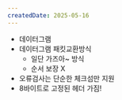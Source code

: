 ```yaml
---
createdDate: 2025-05-16
---
```

- 데이터그램
- 데이터그램 패킷교환방식
	- 일단 가즈아~ 방식
	- 순서 보장 X
- 오류검사는 단순한 체크섬만 지원
- 8바이트로 고정된 헤더 가짐!

